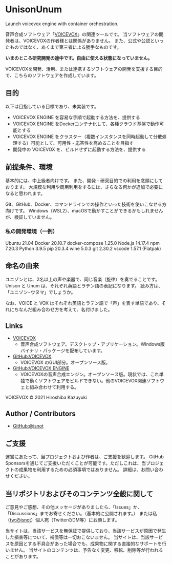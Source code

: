 # UnisonUnum

Launch voicevox engine with container orchestration.

音声合成ソフトウェア「[VOICEVOX](https://voicevox.hiroshiba.jp/)」の関連ツールです。
当ソフトウェアの開発者は、VOICEVOXの作者様とは関係がありません。
また、公式や公認といったものではなく、あくまで第三者による勝手なものです。

**いまのところ研究開発の途中です。自由に使える状態になっていません。**

VOICEVOXを開発、活用、または連携するソフトウェアの開発を支援する目的で、こちらのソフトウェアを作成しています。

## 目的

以下は目指している目標であり、未実装です。

- VOICEVOX ENGINE を容易な手順で起動する方法を、提供する
- VOICEVOX ENGINE をDockerコンテナ化して、各種クラウド基盤で動作可能とする
- VOICEVOX ENGINE をクラスター（複数インスタンスを同時起動して分散処理する）可能として、可用性・応答性を高めることを目指す
- 開発中の VOICEVOX を、ビルドせずに起動する方法を、提供する

## 前提条件、環境

基本的には、中上級者向けです。
また、開発・研究目的での利用を念頭にしております。
大規模な利用や商用利用をするには、さらなる何かが追加で必要になると思われます。

Git、GitHub、Docker、コマンドラインでの操作といった技術を使いこなせる方向けです。
Windows（WSL2）、macOSで動かすことができるかもしれませんが、検証していません。

### 私の開発環境（一例）

Ubuntu 21.04
Docker 20.10.7
docker-compose 1.25.0
Node.js 14.17.4
npm 7.20.3
Python 3.9.5
pip 20.3.4
wine 5.0.3
git 2.30.2
vscode 1.57.1 (Flatpak)

## 命名の由来

ユニゾンとは、2名以上の声や楽器で、同じ音楽（旋律）を奏でることです。
Unison と Unum は、それぞれ英語とラテン語の表記になります。
読み方は、「ユニゾン−ウヌマ」でしょうか。

なお、VOICE と VOX はそれぞれ英語とラテン語で「声」を表す単語であり、それにちなんだ組み合わせ方を考えて、名付けました。

## Links

- [VOICEVOX](https://voicevox.hiroshiba.jp/)
  - 音声合成ソフトウェア。デスクトップ・アプリケーション。Windows版バイナリ・パッケージを配布しています。
- [GitHub:VOICEVOX](https://github.com/Hiroshiba/voicevox)
  - VOICEVOX のGUI部分。オープンソース版。
- [GitHub:VOICEVOX ENGINE](https://github.com/Hiroshiba/voicevox_engine)
  - VOICEVOXの音声合成エンジン。オープンソース版。現状では、これ単独で動くソフトウェアをビルドできない。他のVOICEVOX関連ソフトウェと組み合わせて利用する。

VOICEVOX © 2021 Hiroshiba Kazuyuki

## Author / Contributors

- [GitHub:@isnot](https://github.com/isnot)

## ご支援

運営にあたって、当プロジェクトおよび作者は、ご支援を歓迎します。
GitHub Sponsorsを通じてご支援いただくことが可能です。ただしこれは、当プロジェクトの成果物を利用するための必須事項ではありません。
詳細は、お問い合わせください。

## 当リポジトリおよびそのコンテンツ全般に関して

ご意見やご感想、その他メッセージがありましたら、「Issues」か、「Discussions」までお寄せください。（基本的に公開されます。）
または私（[tw:@isnot](https://twitter.com/isnot49662340)）個人宛（TwitterのDM等）にお願します。

当サイトは、当該サービスを無保証で提供しており、当該サービスが原因で発生した損害等について、補償等は一切おこないません。
当サイトは、当該サービスを原因とする不具合があった場合でも、成果物に関する直接的なサポートを行いません。
当サイトのコンテンツは、予告なく変更、移転、削除等が行われることがあります。
